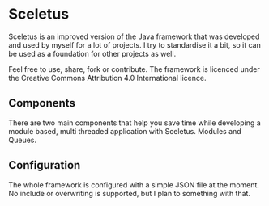 # Sceletus

Sceletus is an improved version of the Java framework that was developed and
used by myself for a lot of projects. I try to standardise it a bit, so it can
be used as a foundation for other projects as well.

Feel free to use, share, fork or contribute. The framework is licenced under
the Creative Commons Attribution 4.0 International licence.

## Components

There are two main components that help you save time while developing a module
based, multi threaded application with Sceletus. Modules and Queues.

## Configuration

The whole framework is configured with a simple JSON file at the moment.
No include or overwriting is supported, but I plan to something with that.
